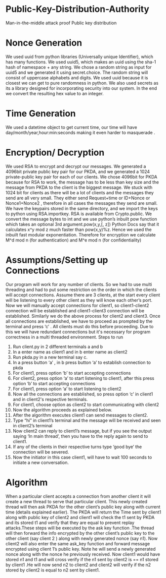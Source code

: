 # Public-Key-Distribution-Authority
Man-in-the-middle attack proof Public key distribution 
# Nonce Generation
We used uuid from python libraries (Universally unique Identifier), which has many functions.
We used uuid5, which makes an uuid using the sha-1 hash of namespace + any string. We
chose a random string as input for uuid5 and we generated it using secret.choice. The random
string will consist of uppercase alphabets and digits. We used uuid because it is closest we can
get to pure randomness in python. We also used secrets as its a library designed for
incorporating security into our system.
In the end we convert the resulting hex value to an integer.
# Time Generation
We used a datetime object to get current time, our time will have
day/month/year,hour:min:seconds making it even harder to masquerade .
# Encryption/ Decryption
We used RSA to encrypt and decrypt our messages. We generated a 4096bit private public key
pair for our PKDA, and we generated a 1024 private-public key pair for each of our clients. We
chose 4096bit for PKDA because for RSA to work, the message has to be less than key size
and the message from PKDA to the client is the biggest message.
We stuck with 1024 bit for clients as there will be a lot of clients and the messages they send
are all very small. They either send Request+time or ID+Nonce or Nonce1+Nonce2 , therefore
in all cases the messages they send are small.
We have the keypairs stored in the same directory, and we import the keys to python using
RSA.importkey. RSA is available from Crypto.public. We convert the message bytes to int and
we use python’s inbuilt pow function which takes an optional 3rd argument.pow(x,y,[, z])
Python Docs say that it calculates x^y mod z much faster than pow(x,y)%z. Hence we used the
inbuilt fast modular exponentiation.
Therefore for encryption we calculate M^d mod n (for authentication) and M^e mod n (for
confidentiality)
# Assumptions/Setting up Connections
Our program will work for any number of clients. So we had to use multi threading and had to
put some restriction on the order in which the clients will accept connections. Assume there are
3 clients, at the start every client will be listening to every other client as they will know each
other’s port. Now we will manually accept connections for client1, so client1-client2 connection
will be established and client1-client3 connection will be established. Similarly we do the above
process for client2 and client3. Once all connections are established, we have to proceed as
prompted by the terminal and press ‘c’ . All clients must do this before proceeding.
Due to this we will have redundant connections but it's necessary for program correctness in a
multi threaded environment.
Steps to run
1. Run client.py in 2 different terminals a and b
2. In a enter name as client1 and in b enter name as client2
3. Run pkda.py in a new terminal say c.
4. In a press button ‘a’ , in b press button ‘a’ to establish connection to pkda
5. For client1, press option ‘b’ to start accepting connections
6. For client2, press option ‘a’ to start listening to client1, after this press option ‘b’ to start
accepting connections
7. For client1, press option ‘a’ to start listening to client2
8. Now all the connections are established, so press option ‘c’ in client1 and in client2's
respective terminals.
9. For client1, choose option as client2 to start communicating with client2
10. Now the algorithm proceeds as explained below.
11. After the algorithm executes client1 can send messages to client2.
12. Type “hi” in client1’s terminal and the message will be received and seen in client2’s
terminal
13. Now client2 can reply to client1’s message, but if you see the output saying ‘In main
thread’, then you have to the reply again to send to client1.
14. If any of the clients in their respective turns type ‘good bye’ the connection will be
severed.
15. Now the initiator in this case client1, will have to wait 100 seconds to initiate a new
conversation.
# Algorithm
When a particular client accepts a connection from another client it will create a new thread to
serve that particular client. This newly created thread will then ask PKDA for the other client’s
public key along with current time (details explained earlier). The PKDA will return the Time sent
by client1 along with public key of client2 and client1 will check the t1 sent by PKDA and its
stored t1 and verify that they are equal to prevent replay attacks.These steps will be executed
by the ask key function .The thread will then forward the info encrypted by the other client’s
public key to the other client (say client 2 ) along with newly generated nonce (say n1). Now
client2 will also enter the same ask_key function and forward message encrypted using client
1’s public key. Note he will send a newly generated nonce along with the nonce he previously
received. Now client1 would have stored n1 and t1 and will cross verify if the n1 sent by client2
is == n1 stored by client1 .He will now send n2 to client2 and client2 will verify if the n2 stored by
client2 is equal to n2 sent by client1.
